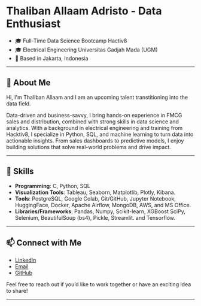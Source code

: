 # **Thaliban Allaam Adristo - Data Enthusiast**

- 🎓 Full-Time Data Science Bootcamp Hactiv8
- 🎓 Electrical Engineering Universitas Gadjah Mada (UGM)  
- 📍 Based in Jakarta, Indonesia  

---

## **👋 About Me**

Hi, I'm Thaliban Allaam and I am an upcoming talent transtitioning into the data field.

Data-driven and business-savvy, I bring hands-on experience in FMCG sales and distribution, combined with strong skills in data science and analytics. With a background in electrical engineering and training from Hacktiv8, I specialize in Python, SQL, and machine learning to turn data into actionable insights. From sales dashboards to predictive models, I enjoy building solutions that solve real-world problems and drive impact.

---

## **🔧 Skills**
- **Programming**: C, Python, SQL
- **Visualization Tools**: Tableau, Seaborn, Matplotlib, Plotly, Kibana.
- **Tools**: PostgreSQL, Google Colab, Git/GitHub, Jupyter Notebook, HuggingFace, Docker, Apache Airflow, MongoDB, AWS, and MS Office.
- **Libraries/Frameworks**: Pandas, Numpy, Scikit-learn, XGBoost SciPy, Selenium, BeautifulSoup (bs4), Pickle, Streamlit. and Tensorflow.

---

## **📫 Connect with Me**

- [LinkedIn](https://www.linkedin.com/in/thaliban-allaam/)
- [Email](thalibanallaam@gmail.com)
- [GitHub](https://github.com/thalibanallaam)

Feel free to reach out if you’d like to work together or have an exciting idea to share!

---

